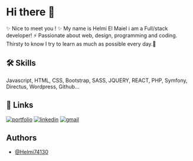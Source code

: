 
# Hi there 👋

✨ Nice to meet you ! ✨ 
My name is Helmi El Maiel i am a Full/stack developer! ⚡
 Passionate about web, design, programming and coding. 
 Thirsty to know I try to learn as much as possible every day.🌱


## 🛠 Skills
Javascript, HTML, CSS, Bootstrap, SASS, JQUERY, REACT, PHP, Symfony, Directus, Wordpress, Github...


## 🔗 Links
[![portfolio](https://img.shields.io/badge/my_portfolio-000?style=for-the-badge&logo=ko-fi&logoColor=white)]()
[![linkedin](https://img.shields.io/badge/linkedin-0A66C2?style=for-the-badge&logo=linkedin&logoColor=white)](https://www.linkedin.com/in/helmi-el-maiel-0b1576254/)
[![gmail](https://img.shields.io/badge/gmail-0A66C2?style=for-the-badge&logo=gmail&logoColor=white&color=red)](helmielmaiel@gmail.com)


## Authors

- [@Helmi74130](https://github.com/Helmi74130)

